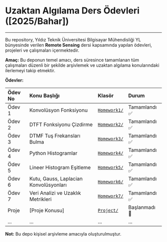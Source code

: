 # Uzaktan Algılama Ders Ödevleri ([2025/Bahar])
---

Bu repository, Yıldız Teknik Üniversitesi Bilgisayar Mühendisliği YL bünyesinde verilen **Remote Sensing** dersi kapsamında yapılan ödevleri, projeleri ve çalışmaları içermektedir.

**Amaç:**
Bu deponun temel amacı, ders süresince tamamlanan tüm çalışmaları düzenli bir şekilde arşivlemek ve uzaktan algılama konularındaki ilerlemeyi takip etmektir.

**Ödevler:**

| Ödev No | Konu Başlığı                      | Klasör        | Durum     |
| :------ | :-------------------------------- | :------------ | :-------- |
| Ödev 1  | Konvolüsyon Fonksiyonu            | [`Homework1/`](./Homework1) | Tamamlandı ✅ |
| Ödev 2  | DTFT Fonksiyonu Çizdirme          | [`Homework2/`](./Homework2) | Tamamlandı ✅ |
| Ödev 3  | DTMF Tuş Frekansları Bulma        | [`Homework3/`](./Homework3) | Tamamlandı ✅  |
| Ödev 4  | Python Histogramlar               | [`Homework4/`](./Homework4) | Tamamlandı ✅  |
| Ödev 5  | Lineer Histogram Eşitleme         | [`Homework5/`](./Homework5) | Tamamlandı ✅  |
| Ödev 6  | Kutu, Gauss, Laplacian Konvolüsyonları | [`Homework6/`](./Homework6) | Tamamlandı ✅   |
| Ödev 7  | Veri Analizi ve Uzaklık Metrikleri | [`Homework7/`](./Homework7) | Tamamlandı ✅   |
| Proje   | [Proje Konusu]                    | [`Project/`](./Project) | Başlanmadı 🥺  |
| ...     | ...                               | ...           | ...       |


**Not:** Bu depo kişisel arşivleme amacıyla oluşturulmuştur.
